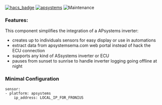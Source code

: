 [![hacs_badge](https://img.shields.io/badge/HACS-Default-orange.svg)](https://github.com/custom-components/hacs) [![apsystems](https://img.shields.io/github/v/release/bgbraga/homeassistant-apsystems.svg)](https://github.com/bgbraga/homeassistant-apsystems) ![Maintenance](https://img.shields.io/maintenance/yes/2021.svg)

### Features:
This component simplifies the integration of a APsystems inverter:
* creates up to individuals sensors for easy display or use in automations
* extract data from apsystemsema.com web portal instead of hack the ECU connection
* supports any kind of ASsystems inverter or ECU
* pauses from sunset to sunrise to handle inverter logging going offline at night

### Minimal Configuration
```
sensor:
- platform: apsystems
    ip_address: LOCAL_IP_FOR_FRONIUS
```
